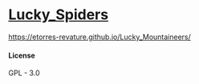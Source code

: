 # [Lucky_Spiders](https://etorres-revature.github.io/Lucky_Mountaineers/)

https://etorres-revature.github.io/Lucky_Mountaineers/

#### License

GPL - 3.0